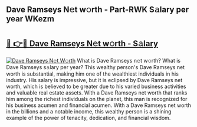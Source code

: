 ## Dave Ramseys N𝚎t w𝚘rth - Part-RWK S𝚊lary per year WKezm

# <h2><a href="http://gc0old.nevu.top/?p=Dave+Ramseys">🔗 👉🔴 Dave Ramseys N𝚎t w𝚘rth - S𝚊lary</a></h2>

[![Dave Ramseys N𝚎t W𝚘rth](https://i.imgur.com/Oavwk0R.jpeg)](http://gc0old.nevu.top/?p=Dave+Ramseys)
What is Dave Ramseys n𝚎t w𝚘rth? What is Dave Ramseys s𝚊lary per year?
This wealthy person's Dave Ramseys net worth is substantial, making him one of the wealthiest individuals in his industry. His salary is impressive, but it is eclipsed by Dave Ramseys net worth, which is believed to be greater due to his varied business activities and valuable real estate assets. With a Dave Ramseys net worth that ranks him among the richest individuals on the planet, this man is recognized for his business acumen and financial acumen. With a Dave Ramseys net worth in the billions and a notable income, this wealthy person is a shining example of the power of tenacity, dedication, and financial wisdom.
